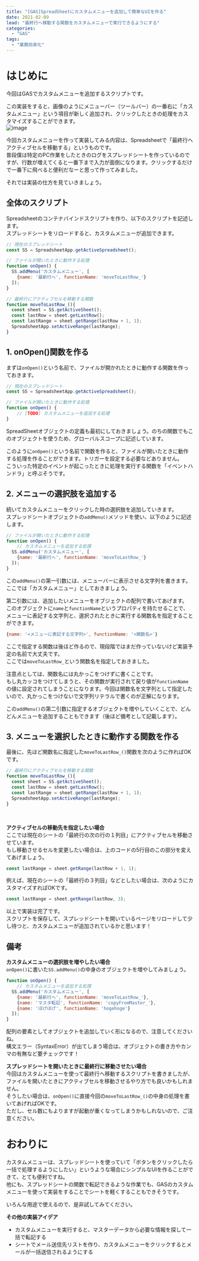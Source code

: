 ```yaml
---
title: "[GAS]SpreadSheetにカスタムメニューを追加して簡単なUIを作る"
date: 2021-02-09
lead: "最終行へ移動する関数をカスタムメニューで実行できるようにする"
categories:
  - "GAS"
tags:
  - "業務効率化"
---
```


# はじめに
今回はGASでカスタムメニューを追加するスクリプトです。  

この実装をすると、画像のようにメニューバー（ツールバー）の一番右に「カスタムメニュー」という項目が新しく追加され、クリックしたときの処理をカスタマイズすることができます。  
![image](posts/20210209_gas_spreadsheet_custommenu/%E3%82%B9%E3%82%AF%E3%83%AA%E3%83%BC%E3%83%B3%E3%82%B7%E3%83%A7%E3%83%83%E3%83%88%202021-02-09%2023.15.06.png)

今回カスタムメニューを作って実装してみる内容は、Spreadsheetで「最終行へアクティブセルを移動する」というものです。  
普段僕は特定のPC作業をしたときのログをスプレッドシートを作っているのですが、行数が増えてくると一番下まで入力が面倒になります。クリックするだけで一番下に飛べると便利だなーと思って作ってみました。

それでは実装の仕方を見ていきましょう。

## 全体のスクリプト
Spreadsheetのコンテナバインドスクリプトを作り、以下のスクリプトを記述します。  
スプレッドシートをリロードすると、カスタムメニューが追加できます。  

```javascript
// 現在のスプレッドシート
const SS = SpreadsheetApp.getActiveSpreadsheet();

// ファイルが開いたときに動作する処理
function onOpen() {
  SS.addMenu('カスタムメニュー', [
    {name: '最新行へ', functionName: 'moveToLastRow_'}
  ]);
}

// 最終行にアクティブセルを移動する関数
function moveToLastRow_(){
  const sheet = SS.getActiveSheet();
  const lastRow = sheet.getLastRow();
  const lastRange = sheet.getRange(lastRow + 1, 1);
  SpreadsheetApp.setActiveRange(lastRange);
}
```

## 1. onOpen()関数を作る
まずは`onOpen()`という名前で、ファイルが開かれたときに動作する関数を作っておきます。  

```javascript
// 現在のスプレッドシート
const SS = SpreadsheetApp.getActiveSpreadsheet();

// ファイルが開いたときに動作する処理
function onOpen() {
	// [TODO] カスタムメニューを追加する処理
}
```

SpreadSheetオブジェクトの定義も最初にしておきましょう。のちの関数でもこのオブジェクトを使うため、グローバルスコープに記述しています。  

このように`onOpen()`という名前で関数を作ると、ファイルが開いたときに動作する処理を作ることができます。トリガーを設定する必要などありません。  
こういった特定のイベントが起こったときに処理を実行する関数を「イベントハンドラ」と呼ぶそうです。

## 2. メニューの選択肢を追加する
続いてカスタムメニューをクリックした時の選択肢を追加していきます。  
スプレッドシートオブジェクトの`addMenu()`メソッドを使い、以下のように記述します。  

```javascript
// ファイルが開いたときに動作する処理
function onOpen() {
	// カスタムメニューを追加する処理
  SS.addMenu('カスタムメニュー', [
    {name: '最新行へ', functionName: 'moveToLastRow_'}
  ]);
}
```

この`addMenu()`の第一引数には、メニューバーに表示させる文字列を書きます。  
ここでは「カスタムメニュー」としておきましょう。  

第二引数には、追加したいメニューをオブジェクトの配列で書いてあげます。  
このオブジェクトに`name`と`functionName`というプロパティを持たせることで、メニューに表記する文字列と、選択されたときに実行する関数名を指定することができます。

```javascript
{name: '<メニューに表記する文字列>', functionName: '<関数名>'}
```

ここで指定する関数は後ほど作るので、現段階ではまだ作っていないけど実装予定の名前で大丈夫です。  
ここでは`moveToLastRow_`という関数名を指定しておきました。

注意点としては、関数名には丸かっこをつけずに書くことです。  
もし丸カッコをつけてしまうと、その関数が実行されて戻り値が`functionName`の値に設定されてしまうことになります。今回は関数名を文字列として指定したいので、丸かっこをつけないで文字列リテラルで書くのが正解になります。  

この`addMenu()`の第二引数に指定するオブジェクトを増やしていくことで、どんどんメニューを追加することもできます（後ほど備考として記載します）。


## 3. メニューを選択したときに動作する関数を作る
最後に、先ほど関数名に指定した`moveToLastRow_()`関数を次のように作ればOKです。

```javascript
// 最終行にアクティブセルを移動する関数
function moveToLastRow_(){
  const sheet = SS.getActiveSheet();
  const lastRow = sheet.getLastRow();
  const lastRange = sheet.getRange(lastRow + 1, 1);
  SpreadsheetApp.setActiveRange(lastRange);
}
```

<br>

**アクティブセルの移動先を指定したい場合**  
ここでは現在のシートの「最終行の次の行の１列目」にアクティブセルを移動させています。  
もし移動させるセルを変更したい場合は、上のコードの5行目のこの部分を変えてあげましょう。
```javascript
const lastRange = sheet.getRange(lastRow + 1, 1);
```

例えば、現在のシートの「最終行の３列目」などとしたい場合は、次のようにカスタマイズすればOKです。
```javascript
const lastRange = sheet.getRange(lastRow, 3);
```


以上で実装は完了です。  
スクリプトを保存して、スプレッドシートを開いているページをリロードして少し待つと、カスタムメニューが追加されているかと思います！

## 備考
**カスタムメニューの選択肢を増やしたい場合**  
`onOpen()`に書いた`SS.addMenu()`の中身のオブジェクトを増やしてみましょう。

```javascript
function onOpen() {
	// カスタムメニューを追加する処理
  SS.addMenu('カスタムメニュー', [
    {name: '最新行へ', functionName: 'moveToLastRow_'},
    {name: 'マスタ転記', functionName: 'copyFromMaster_'},
    {name: 'ほげほげ', functionName: 'hogehoge'}
  ]);
}
```

配列の要素としてオブジェクトを追加していく形になるので、注意してくださいね。  
構文エラー（SyntaxError）が出てしまう場合は、オブジェクトの書き方やカンマの有無など要チェックです！

**スプレッドシートを開いたときに最終行に移動させたい場合**  
今回はカスタムメニューを使って最終行へ移動するスクリプトを書きましたが、ファイルを開いたときにアクティブセルを移動させるやり方でも良いかもしれません。  
そうしたい場合は、`onOpen()`に直接今回の`moveToLastRow_()`の中身の処理を書いてあげればOKです。  
ただし、セル数にもよりますが起動が重くなってしまうかもしれないので、ご注意ください。


# おわりに
カスタムメニューは、スプレッドシートを使っていて「ボタンをクリックしたら一括で処理するようにしたい」というような場合にシンプルなUIを作ることができて、とても便利ですね。  
他にも、スプレッドシートの関数で転記できるような作業でも、GASのカスタムメニューを使って実装をすることでシートを軽くすることもできそうです。  

いろんな用途で使えるので、是非試してみてください。  

**その他の実装アイデア**  
- カスタムメニューを実行すると、マスターデータから必要な情報を探して一括で転記する
- シートでメール送信先リストを作り、カスタムメニューをクリックするとメールが一括送信されるようにする